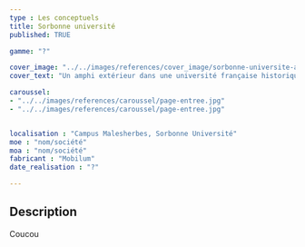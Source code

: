 ```yaml
---
type : Les conceptuels
title: Sorbonne université
published: TRUE

gamme: "?" 

cover_image: "../../images/references/cover_image/sorbonne-universite-amphi-stoop-cube.jpg"
cover_text: "Un amphi extérieur dans une université française historique"

caroussel: 
- "../../images/references/caroussel/page-entree.jpg"
- "../../images/references/caroussel/page-entree.jpg"


localisation : "Campus Malesherbes, Sorbonne Université"
moe : "nom/société"
moa : "nom/société"
fabricant : "Mobilum"
date_realisation : "?"

---
```


## Description

Coucou
